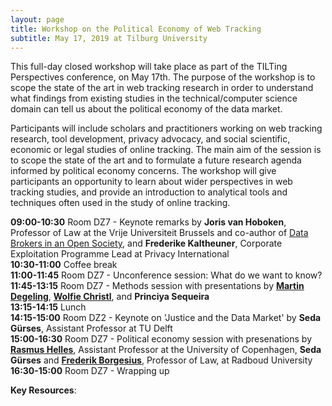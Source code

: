 ```yaml
---
layout: page
title: Workshop on the Political Economy of Web Tracking
subtitle: May 17, 2019 at Tilburg University
---
```


This full-day closed workshop will take place as part of the TILTing Perspectives conference, on May 17th. The purpose of the workshop is to scope the state of the art in web tracking research in order to understand what findings from existing studies in the technical/computer science domain can tell us about the political economy of the data market.

Participants will include scholars and practitioners working on web tracking research, tool development, privacy advocacy, and social scientific, economic or legal studies of online tracking. The main aim of the session is to scope the state of the art and to formulate a future research agenda informed by political economy concerns. The workshop will give participants an opportunity to learn about wider perspectives in web tracking studies, and provide an introduction to analytical tools and techniques often used in the study of online tracking.

**09:00-10:30** Room DZ7 - Keynote remarks by **Joris van Hoboken**, Professor of Law at the Vrije Universiteit Brussels and co-author of [Data Brokers in an Open Society](https://www.opensocietyfoundations.org/reports/data-brokers-open-society), and **Frederike Kaltheuner**, 
Corporate Exploitation Programme Lead at Privacy International    
**10:30-11:00** Coffee break  
**11:00-11:45** Room DZ7 - Unconference session: What do we want to know?  
**11:45-13:15** Room DZ7 - Methods session with presentations by [**Martin Degeling**](https://martin.degeling.com/), [**Wolfie Christl**](https://wolfie.crackedlabs.org), and **Princiya Sequeira**   
**13:15-14:15** Lunch  
**14:15-15:00** Room DZ2 - Keynote on 'Justice and the Data Market' by **Seda Gürses**, Assistant Professor at TU Delft  
**15:00-16:30** Room DZ7 - Political economy session with presenations by [**Rasmus Helles**](https://mcc.ku.dk/staff/?pure=en/persons/149580), Assistant Professor at the University of Copenhagen, **Seda Gürses** and [**Frederik Borgesius**](https://www.ivir.nl/employee/zuiderveen-borgesius), Professor of Law, at Radboud University  
**16:30-15:00** Room DZ7 - Wrapping up

**Key Resources**:
